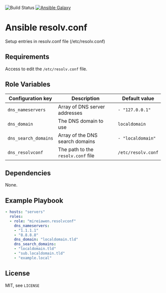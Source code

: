 ![Build Status](https://img.shields.io/gitlab/pipeline-status/mireiawenrose/ansible-roles/resolvconf?branch=master&style=plastic) [![Ansible Galaxy](https://img.shields.io/badge/Ansible%20Galaxy-mireiawen.resolvconf-blueviolet)](https://galaxy.ansible.com/mireiawen/resolvconf)

# Ansible resolv.conf

Setup entries in resolv.conf file (/etc/resolv.conf)


## Requirements

Access to edit the `/etc/resolv.conf` file.

## Role Variables

 Configuration key    | Description                        | Default value               
----------------------|------------------------------------|----------------------
 `dns_nameservers`    | Array of DNS server addresses      | ```- "127.0.0.1"```
 `dns_domain`         | The DNS domain to use              | `localdomain`
 `dns_search_domains` | Array of the DNS search domains    | ```- "localdomain"```
 `dns_resolvconf`     | The path to the `resolv.conf` file | `/etc/resolv.conf`

## Dependencies

None.

## Example Playbook

```yaml
- hosts: "servers"
  roles:
  - role: "mireiawen.resolvconf"
    dns_nameservers:
    - "1.1.1.1"
    - "8.8.8.8"
    dns_domain: "localdomain.tld"
    dns_search_domains:
    - "localdomain.tld"
    - "sub.localdomain.tld"
    - "example.local"
```

## License
MIT, see `LICENSE`

